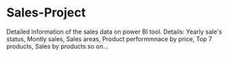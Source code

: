 # Sales-Project
Detailed information of the sales data on power BI tool.
Details: Yearly sale's status, Montly sales, Sales areas, Product performmnace by price, Top 7 products, Sales by products so on...
